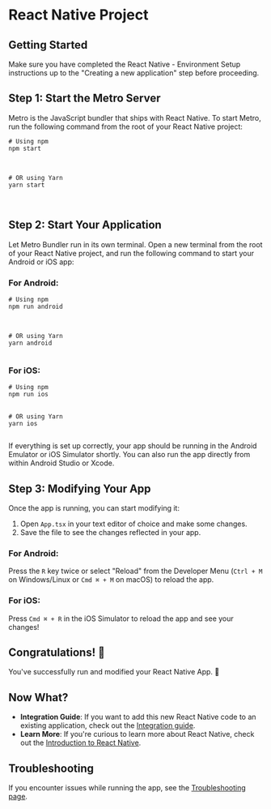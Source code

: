 

<body>

<h1>React Native Project</h1>


<div class="section">
    <h2>Getting Started</h2>
    <p>Make sure you have completed the React Native - Environment Setup instructions up to the "Creating a new application" step before proceeding.</p>
</div>

<div class="section">
    <h2>Step 1: Start the Metro Server</h2>
    <p>Metro is the JavaScript bundler that ships with React Native. To start Metro, run the following command from the root of your React Native project:</p>
<pre><code># Using npm
npm start
 </code>
 </pre>
    <pre><code># OR using Yarn
yarn start
      </code>
    </pre>
</div>

<div class="section">
    <h2>Step 2: Start Your Application</h2>
    <p>Let Metro Bundler run in its own terminal. Open a new terminal from the root of your React Native project, and run the following command to start your Android or iOS app:</p>
    <h3>For Android:</h3>
    <pre><code># Using npm
npm run android
      </code>
 </pre>
    <pre><code># OR using Yarn
yarn android
    </code></pre>

<h3>For iOS:</h3>
<pre><code># Using npm
npm run ios</code>
 </pre>
    <pre><code># OR using Yarn
yarn ios
    </code></pre>
<p>If everything is set up correctly, your app should be running in the Android Emulator or iOS Simulator shortly. You can also run the app directly from within Android Studio or Xcode.</p>
</div>

<div class="section">
    <h2>Step 3: Modifying Your App</h2>
    <p>Once the app is running, you can start modifying it:</p>
    <ol>
        <li>Open <code>App.tsx</code> in your text editor of choice and make some changes.</li>
        <li>Save the file to see the changes reflected in your app.</li>
    </ol>
    <h3>For Android:</h3>
    <p>Press the <code>R</code> key twice or select "Reload" from the Developer Menu (<code>Ctrl + M</code> on Windows/Linux or <code>Cmd ⌘ + M</code> on macOS) to reload the app.</p>

  <h3>For iOS:</h3>
  <p>Press <code>Cmd ⌘ + R</code> in the iOS Simulator to reload the app and see your changes!</p>
</div>

<div class="section">
    <h2 class="congrats">Congratulations! 🎉</h2>
    <p>You've successfully run and modified your React Native App. 🥳</p>
</div>

<div class="section">
    <h2>Now What?</h2>
    <ul>
        <li><strong>Integration Guide</strong>: If you want to add this new React Native code to an existing application, check out the <a href="https://reactnative.dev/docs/integration-with-existing-apps">Integration guide</a>.</li>
        <li><strong>Learn More</strong>: If you're curious to learn more about React Native, check out the <a href="https://reactnative.dev/docs/getting-started">Introduction to React Native</a>.</li>
    </ul>
</div>

<div class="section">
    <h2>Troubleshooting</h2>
    <p>If you encounter issues while running the app, see the <a href="https://reactnative.dev/docs/troubleshooting">Troubleshooting page</a>.</p>
</div>



